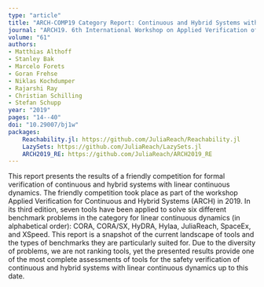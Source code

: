 ```yaml
---
type: "article"
title: "ARCH-COMP19 Category Report: Continuous and Hybrid Systems with Linear Continuous Dynamics"
journal: "ARCH19. 6th International Workshop on Applied Verification of Continuous and Hybrid Systems"
volume: "61"
authors:
- Matthias Althoff
- Stanley Bak
- Marcelo Forets
- Goran Frehse
- Niklas Kochdumper
- Rajarshi Ray
- Christian Schilling
- Stefan Schupp
year: "2019"
pages: "14--40"
doi: "10.29007/bj1w"
packages:
    Reachability.jl: https://github.com/JuliaReach/Reachability.jl
    LazySets: https://github.com/JuliaReach/LazySets.jl
    ARCH2019_RE: https://github.com/JuliaReach/ARCH2019_RE
---
```


This report presents the results of a friendly competition for formal verification of continuous and hybrid systems with
linear continuous dynamics. The friendly competition took place as part of the workshop Applied Verification for 
Continuous and Hybrid Systems (ARCH) in 2019. In its third edition, seven tools have been applied to solve six different 
benchmark problems in the category for linear continuous dynamics (in alphabetical order): 
CORA, CORA/SX, HyDRA, Hylaa, JuliaReach, SpaceEx, and XSpeed. 
This report is a snapshot of the current landscape of tools and the types of benchmarks they are particularly suited for. 
Due to the diversity of problems, we are not ranking tools, yet the presented results provide one of the most complete 
assessments of tools for the safety verification of continuous and hybrid systems with linear continuous dynamics up to this 
date.
